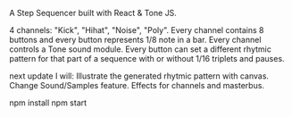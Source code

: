 A Step Sequencer built with React & Tone JS. 

4 channels: "Kick", "Hihat", "Noise", "Poly".
Every channel contains 8 buttons and every button represents 1/8 note in a bar.
Every channel controls a Tone sound module.
Every button can set a different rhytmic pattern for that part of a sequence with or without 1/16 triplets and pauses.

next update I will:
Illustrate the generated rhytmic pattern with canvas. 
Change Sound/Samples feature.
Effects for channels and masterbus.

npm install
npm start
